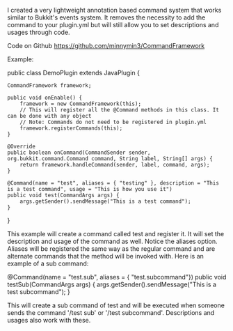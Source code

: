 I created a very lightweight annotation based command system that works similar to Bukkit's events system. It removes the necessity to add the command to your plugin.yml but will still allow you to set descriptions and usages through code.

Code on Github https://github.com/minnymin3/CommandFramework

Example:

public class DemoPlugin extends JavaPlugin {

    CommandFramework framework;

    public void onEnable() {
        framework = new CommandFramework(this);
        // This will register all the @Command methods in this class. It can be done with any object
        // Note: Commands do not need to be registered in plugin.yml
        framework.registerCommands(this);
    }

    @Override
    public boolean onCommand(CommandSender sender, org.bukkit.command.Command command, String label, String[] args) {
        return framework.handleCommand(sender, label, command, args);
    }

    @Command(name = "test", aliases = { "testing" }, description = "This is a test command", usage = "This is how you use it")
    public void test(CommandArgs args) {
        args.getSender().sendMessage("This is a test command");
    }
}

This example will create a command called test and register it. It will set the description and usage of the command as well. Notice the aliases option. Aliases will be registered the same way as the regular command and are alternate commands that the method will be invoked with. Here is an example of a sub command:

@Command(name = "test.sub", aliases = { "test.subcommand"})
public void testSub(CommandArgs args) {
    args.getSender().sendMessage("This is a test subcommand");
}

This will create a sub command of test and will be executed when someone sends the command '/test sub' or '/test subcommand'. Descriptions and usages also work with these.